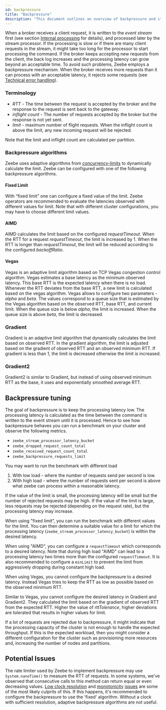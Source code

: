 ```yaml
---
id: backpressure
title: "Backpressure"
description: "This document outlines an overview of backpressure and its accompanying assets."
---
```


When a broker receives a client request, it is written to the _event stream_ first (see section [Internal processing](../../technical-concepts/internal-processing.md) for details), and processed later by the stream processor.
If the processing is slow or if there are many client requests in the stream, it might take too long for the processor to start processing the command.
If the broker keeps accepting new requests from the client, the back log increases and the processing latency can grow beyond an acceptable time.
To avoid such problems, Zeebe employs a backpressure mechanism.
When the broker receives more requests than it can process with an acceptable latency, it rejects some requests (see [Technical error handling](/reference/grpc.md#technical-error-handling)).

### Terminology

- _RTT_ - The time between the request is accepted by the broker and the response to the request is sent back to the gateway.
- _inflight count_ - The number of requests accepted by the broker but the response is not yet sent.
- _limit_ - maximum number of flight requests. When the inflight count is above the limit, any new incoming request will be rejected.

Note that the limit and inflight count are calculated per partition.

### Backpressure algorithms

Zeebe uses adaptive algorithms from [concurrency-limits](https://github.com/Netflix/concurrency-limits) to dynamically calculate the limit.
Zeebe can be configured with one of the following backpressure algorithms.

#### Fixed Limit

With “fixed limit” one can configure a fixed value of the limit.
Zeebe operators are recommended to evaluate the latencies observed with different values for limit.
Note that with different cluster configurations, you may have to choose different limit values.

#### AIMD

AIMD calculates the limit based on the configured _requestTimeout_.
When the RTT for a request _requestTimeout_, the limit is increased by 1.
When the RTT is longer than _requestTimeout_,
the limit will be reduced according to the configured _backoffRatio_.

#### Vegas

Vegas is an adaptive limit algorithm based on TCP Vegas congestion control algorithm.
Vegas estimates a base latency as the minimum observed latency.
This base RTT is the expected latency when there is no load.
Whenever the RTT deviates from the base RTT, a new limit is calculated based on the vegas algorithm.
Vegas allows to configure two parameters - _alpha_ and _beta_.
The values correspond to a queue size that is estimated by the Vegas algorithm based on the observed RTT, base RTT, and current limit.
When the queue size is below _alpha_, the limit is increased.
When the queue size is above _beta_, the limit is decreased.

### Gradient

Gradient is an adaptive limit algorithm that dynamically calculates the limit based on observed RTT.
In the gradient algorithm, the limit is adjusted based on the gradient of observed RTT and an observed minimum RTT.
If gradient is less than 1, the limit is decreased otherwise the limit is increased.

### Gradient2

Gradient2 is similar to Gradient, but instead of using observed minimum RTT as the base, it uses and exponentially smoothed average RTT.

## Backpressure tuning

The goal of backpressure is to keep the processing latency low.
The processing latency is calculated as the time between the command is written to the event stream until it is processed.
Hence to see how backpressure behaves you can run a benchmark on your cluster and observe
the following metrics.

- `zeebe_stream_processor_latency_bucket`
- `zeebe_dropped_request_count_total`
- `zeebe_received_request_count_total`
- `zeebe_backpressure_requests_limit`

You may want to run the benchmark with different load

1. With low load - where the number of requests send per second is low.
2. With high load - where the number of requests sent per second is above what zeebe can process within a reasonable latency.

If the value of the limit is small, the processing latency will be small but the number of rejected requests may be high.
If the value of the limit is large, less requests may be rejected (depending on the request rate),
but the processing latency may increase.

When using "fixed limit", you can run the benchmark with different values for the limit.
You can then determine a suitable value for a limit for which the processing latency (`zeebe_stream_processor_latency_bucket`) is within the desired latency.

When using "AIMD", you can configure a `requestTimeout` which corresponds to a desired latency.
Note that during high load "AIMD" can lead to a processing latency two times more than the configured `requestTimeout`.
It is also recommended to configure a `minLimit` to prevent the limit from aggressively dropping during constant high load.

When using Vegas, you cannot configure the backpressure to a desired latency.
Instead Vegas tries to keep the RTT as low as possible based on the observed minimum RTT.

Similar to Vegas, you cannot configure the desired latency in Gradient and Gradient2.
They calculated the limit based on the gradient of observed RTT from the expected RTT.
Higher the value of _rttTolerance_, higher deviations are tolerated that results in higher values for limit.

If a lot of requests are rejected due to backpressure, it might indicate that the processing capacity of the cluster is not enough to handle the expected throughput.
If this is the expected workload, then you might consider a different configuration for the cluster such as provisioning more resources and, increasing the number of nodes and partitions.

## Potential Issues

The rate limiter used by Zeebe to implement backpressure may use `System.nanoTime()` to measure the RTT of requests. In some systems, we've observed that consecutive calls to this method can return equal or even decreasing values. [Low clock resolution](https://shipilev.net/blog/2014/nanotrusting-nanotime) and [monotonicity](https://bugs.openjdk.java.net/browse/JDK-6458294) [issues](https://stackoverflow.com/questions/3657289/linux-clock-gettimeclock-monotonic-strange-non-monotonic-behavior) are some of the most likely culprits of this. If this happens, it's recommended to configure the backpressure to use the 'fixed' algorithm. Without a clock with sufficient resolution, adaptive backpressure algorithms are not useful.
